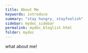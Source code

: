 ```yaml
---
title: About Me
keywords: introduce 
summary: "stay hungry, stayfoolish"
sidebar: mydoc_sidebar
permalink: mydoc_bloglist.html
folder: mydoc
---
```



what about me!






